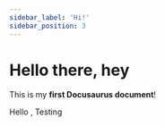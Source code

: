 ```yaml
---
sidebar_label: 'Hi!'
sidebar_position: 3  
---
```


# Hello there, hey

This is my **first Docusaurus document**!

Hello , Testing 
